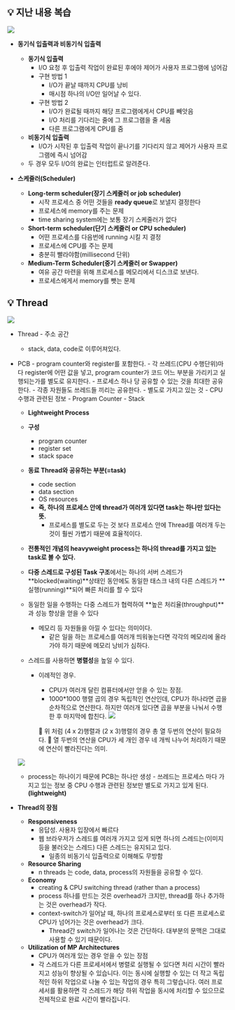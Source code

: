 ## 💡 지난 내용 복습
![](https://velog.velcdn.com/images/losie2/post/46a8e18a-cc17-422f-b74e-a3df25420ac2/image.png)
    
   - **동기식 입출력과 비동기식 입출력**
        - **동기식 입출력**
            - I/O 요청 후 입출력 작업이 완료된 후에야 제어가 사용자 프로그램에 넘어감
            - 구현 방법 1
                - I/O가 끝날 때까지 CPU를 낭비
                - 매시점 하나의 I/O만 일어날 수 있다.
            - 구현 방법 2
                - I/O가 완료될 때까지 해당 프로그램에게서 CPU를 빼앗음
                - I/O 처리를 기다리는 줄에 그 프로그램을 줄 세움
                - 다른 프로그램에게 CPU를 줌
        - **비동기식 입출력**
            - I/O가 시작된 후 입출력 작업이 끝나기를 기다리지 않고 제어가 사용자 프로그램에 즉시 넘어감
        - 두 경우 모두 I/O의 완료는 인터럽트로 알려준다.
        



- **스케줄러(Scheduler)**
    - **Long-term scheduler(장기 스케줄러 or job scheduler)**
        - 시작 프로세스 중 어떤 것들을 **ready queue**로 보낼지 결정한다
        - 프로세스에 memory를 주는 문제
        - time sharing system에는 보통 장기 스케줄러가 없다
    - **Short-term scheduler(단기 스케줄러 or CPU scheduler)**
        - 어떤 프로세스를 다음번에 running 시킬 지 결정
        - 프로세스에 CPU를 주는 문제
        - 충분히 빨라야함(millisecond 단위)
    - **Medium-Term Scheduler(중기 스케줄러 or Swapper)**
        - 여유 공간 마련을 위해 프로세스를 메모리에서 디스크로 보낸다.
        - 프로세스에게서 memory를 뺏는 문제
## 💡 Thread
   ![](https://velog.velcdn.com/images/losie2/post/5e20439d-5ec4-48c3-8dee-7623ddeb60b4/image.png)
   
   - Thread
   	- 주소 공간
      - stack, data, code로 이루어져있다.  
- PCB
        - program counter와 register를 포함한다.
        - 각 쓰레드(CPU 수행단위)마다 register에 어떤 값을 넣고,  program counter가 코드 어느 부분을 가리키고 실행되는가를 별도로 유지한다.
        - 프로세스 하나 당 공유할 수 있는 것을 최대한 공유한다.
        - 각종 자원들도 쓰레드들 끼리는 공유한다.
        - 별도로 가지고 있는 것
            - CPU 수행과 관련된 정보
            - Program Counter
            - Stack
            
    - **Lightweight Process**    
    
    - **구성**    	
       - program counter
       - register set
       - stack space
       
    - **동료 Thread와 공유하는 부분(=task)**
        - code section
        - data section
        - OS resources
        - **즉, 하나의 프로세스 안에 thread가 여러개 있다면 task는 하나만 있다는 뜻.**
            - 프로세스를 별도로 두는 것 보다 프로세스 안에 Thread를 여러개 두는 것이 훨씬 가볍기 때문에 효율적이다.

    - **전통적인 개념의 heavyweight process는 하나의 thread를 가지고 있는 task로 볼 수 있다.**
    - **다중 스레드로 구성된 Task 구조**에서는 하나의 서버 스레드가 **blocked(waiting)**상태인 동안에도 동일한 태스크 내의 다른 스레드가 **실행(running)**되어 빠른 처리를 할 수 있다
    - 동일한 일을 수행하는 다중 스레드가 협력하여 **높은 처리율(throughput)**과 성능 향상을 얻을 수 있다
        - 메모리 등 자원들을 아낄 수 있다는 의미이다.
            - 같은 일을 하는 프로세스를 여러개 띄워놓는다면 각각의 메모리에 올라가야 하기 때문에 메모리 낭비가 심하다.

    - 스레드를 사용하면 **병렬성**을 높일 수 있다.
        
       - 이례적인 경우.
            - CPU가 여러개 달린 컴퓨터에서만 얻을 수 있는 장점.
       		- 1000*1000 행렬 곱의 경우 독립적인 연산인데, CPU가 하나라면 곱을 순차적으로 연산한다. 하지만 여러개 있다면 곱을 부분을 나눠서 수행한 후 마지막에 합친다.
            ![](https://velog.velcdn.com/images/losie2/post/824e0c7c-9d5f-4149-8e11-b88d9c61b866/image.png)

          🧨 위 처럼 (4 x 2)행렬과 (2 x 3)행렬의 경우 총 열 두번의 연산이 필요하다.
            🧨 열 두번의 연산을 CPU가 세 개인 경우 네 개씩 나누어 처리하기 때문에 연산이 빨라진다는 의미.

    ![](https://velog.velcdn.com/images/losie2/post/75e4ffff-b099-4ea3-ac97-42de300a43dc/image.png)
    - process는 하나이기 때문에 PCB는 하나만 생성
           - 쓰레드는 프로세스 마다 가지고 있는 정보 중 CPU 수행과 관련된 정보만 별도로 가지고 있게 된다.**(lightweight)**
    
- **Thread의 장점**
    - **Responsiveness**
        - 응답성. 사용자 입장에서 빠르다
        - 웹 브라우저가 스레드를 여러개 가지고 있게 되면 하나의 스레드는(이미지 등을 불러오는 스레드) 다른 스레드는 유지되고 있다.
            - 일종의 비동기식 입출력으로 이해해도 무방함
    - **Resource Sharing**
        - n threads 는 code, data, process의 자원들을 공유할 수 있다.
    - **Economy**
        - creating & CPU switching thread (rather than a process)
        - process 하나를 만드는 것은 overhead가 크지만, thread를 하나 추가하는 것은 overhead가 작다.
        - context-switch가 일어날 때, 하나의 프로세스로부터 또 다른 프로세스로 CPU가 넘어가는 것은 overhead가 크다.
            - Thread간 switch가 일어나는 것은 간단하다. 대부분의 문맥은 그대로 사용할 수 있기 때문이다.
    - **Utilization of MP Architectures**
        - CPU가 여러개 있는 경우 얻을 수 있는 장점
        - 각 스레드가 다른 프로세서에서 병렬로 실행될 수 있다면 처리 시간이 빨라지고 성능이 향상될 수 있습니다. 이는 동시에 실행할 수 있는 더 작고 독립적인 하위 작업으로 나눌 수 있는 작업의 경우 특히 그렇습니다. 여러 프로세서를 활용하면 각 스레드가 해당 하위 작업을 동시에 처리할 수 있으므로 전체적으로 완료 시간이 빨라집니다.
